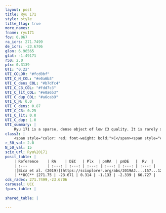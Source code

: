 ```yaml
---
layout: post
title: Ryu 171
style: style
title_flag: true
more_names: 
fname: ryu171
fov: 0.067
ra_icrs: 271.7499
de_icrs: -23.6706
glon: 6.96565
glat: -1.49171
r50: 2.0
plx: 0.3139
UTI: "0.22"
UTI_COLOR: "#fcd0bf"
UTI_C_N_COL: "#e0a6b3"
UTI_C_dens_COL: "#b7dfc4"
UTI_C_C3_COL: "#fdd7c3"
UTI_C_lit_COL: "#e0a6b3"
UTI_C_dup_COL: "#a6cab9"
UTI_C_N: 0.0
UTI_C_dens: 0.87
UTI_C_C3: 0.25
UTI_C_lit: 0.0
UTI_C_dup: 1.0
UTI_summary: |
    Ryu 171 is a sparse, dense object of low C3 quality. It is rarely studied in the literature, with no articles listed in the last 6 years.<br><br><span style="color: #99180f; font-weight: bold;">Warning: </span>contains less than 25 stars with <i>P>0.5</i> estimated.
class3: |
    <span style="color: red; font-weight: bold;">C</span><span style="color: red; font-weight: bold;">C</span>
r_50_val: 2.0
N_50_val: 15
scix_url: Ryu%20171
posit_table: |
    | Reference    | RA    | DEC   | Plx  | pmRA  | pmDE   |  Rv  |
    | :---         | :---: | :---: | :---: | :---: | :---: | :---: |
    |[Bica et al. (2019)](https://scixplorer.org/abs/2019AJ....157...12B) | 271.759 | -23.675 | -- | -- | -- | -- |
    | **UCC** |271.75 | -23.671 | 0.314 | -1.133 | -2.339 | 66.727 | 
cds_radec: 271.7499,-23.6706
carousel: UCC
fpars_table: |
    
shared_table: |
    
---
```

